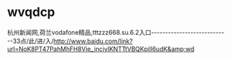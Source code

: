 # wvqdcp
杭州新闻网,荷兰vodafone精品,tttzzz668.su.6.2入口----------------------------33点/此/进/入/http://www.baidu.com/link?url=NoK8PT47PahMhFH8Vie_jnciyIKNTTtVBQKpill6udK&amp;wd
